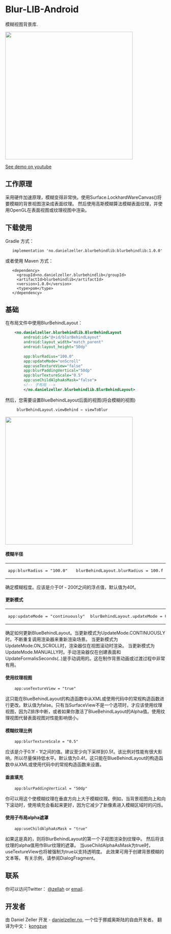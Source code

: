 # Blur-LIB-Android

模糊视图背景库.

[<img src="/Artwork/PhoneAndScreen.gif" width="400"/>](https://youtu.be/sYPqS0px61Q)

[See demo on youtube](https://youtu.be/sYPqS0px61Q)

## 工作原理
采用硬件加速原理，模糊变得非常快。使用Surface.LockhardWareCanvas()将要模糊的背景视图渲染成表面纹理。
然后使用高斯模糊算法模糊表面纹理，并使用OpenGL在表面视图或纹理视图中渲染。

## 下载使用
Gradle 方式：
```
   implementation 'no.danielzeller.blurbehindlib:blurbehindlib:1.0.0'
```
或者使用 Maven 方式：
```
   <dependency>
     <groupId>no.danielzeller.blurbehindlib</groupId>
     <artifactId>blurbehindlib</artifactId>
     <version>1.0.0</version>
     <type>pom</type>
   </dependency>
```

## 基础
在布局文件中使用BlurBehindLayout：

```xml
    <no.danielzeller.blurbehindlib.BlurBehindLayout
        android:id="@+id/blurBehindLayout"
        android:layout_width="match_parent"
        android:layout_height="50dp"
       
        app:blurRadius="100.0" 
        app:updateMode="onScroll"
        app:useTextureView="false"
        app:blurPaddingVertical="50dp"
        app:blurTextureScale="0.5"
        app:useChildAlphaAsMask="false">
        <!-- 子布局 -->
        </no.danielzeller.blurbehindlib.BlurBehindLayout>
```

然后，您需要设置BlueBehindLayout后面的视图(将会模糊的视图)

```kotlin
     blurBehindLayout.viewBehind = viewToBlur
```

[<img src="/Artwork/Transition.gif" width="400"/>](https://youtu.be/sYPqS0px61Q)

#### 模糊半径
<table>
  <tr>
    <td width="50%"><div class="highlight"><pre>app:blurRadius = "100.0"</pre></div></td>
    <td width="50%"><div class="highlight"><pre>blurBehindLayout.blurRadius = 100.f</pre></div></td>
  </tr>
</table>
确定模糊程度。应该是介于0f - 200f之间的浮点值，默认值为40f。

#### 更新模式
<table>
  <tr>
    <td width="50%"><div class="highlight"><pre>app:updateMode = "continuously"</pre></div></td>
    <td width="50%"><div class="highlight"><pre>blurBehindLayout.updateMode = UpdateMode.CONTINUOUSLY</pre></div></td>
  </tr>
</table>
确定如何更新BlueBehindLayout。当更新模式为UpdateMode.CONTINUOUSLY时。不断重复调用渲染器来重新渲染场景。
当更新模式为UpdateMode.ON_SCROLL时，渲染器仅在视图滚动时渲染。
当更新模式为UpdateMode.MANUALLY时。手动渲染器仅在创建表面和UpdateFormalisSeconds(..)是手动调用的。这在制作背景动画或过渡过程中非常有用。


#### 使用纹理视图
```
    app:useTextureView = "true"
```
这只能在BlueBehindLayout的构造函数中从XML或使用代码中的常规构造函数进行更改。默认值为false。只有当SurfaceView不是一个选项时，才应该使用纹理视图，因为Z排序中断，或者如果你激活了BlueBehindLayout的Alpha值。使用纹理视图代替表面视图对性能影响很小。

#### 模糊纹理比例
```
    app:blurTextureScale = "0.5"
```
应该是介于0.1f - 1f之间的值。建议至少向下采样到0.5f。该比例对性能有很大影响，所以尽量保持低水平。默认值为0.4f。这只能在BlueBehindLayout的构造函数中从XML或使用代码中的常规构造函数来设置。


#### 垂直填充
```
    app:blurPaddingVertical = "50dp"
```
你可以用这个使模糊纹理在垂直方向上大于模糊纹理。例如，当背景视图向上和向下滚动时，使用填充会看起来更好，因为它减少了新像素进入模糊区域时的闪烁。


#### 使用子布局alpha遮罩
```
    app:useChildAlphaAsMask = "true"
```
如果这是真的，则将BlurBehindLayout的第一个子视图渲染到纹理中。 然后将该纹理的alpha值用作Blur纹理的遮罩。 当useChildAlphaAsMask为true时，useTextureView也将被强制为true以支持透明度。
此效果可用于创建背景模糊的文本等。 有关示例，请参阅DialogFragment。


## 联系

你可以访问Twitter： [@zellah](https://twitter.com/zellah) or [email](mailto:hello@danielzeller.no).


## 开发者

由 Daniel Zeller 开发 - [danielzeller.no](http://danielzeller.no/), 一个位于挪威奥斯陆的自由开发者。
翻译为中文： [kongzue](https://github.com/kongzue)

